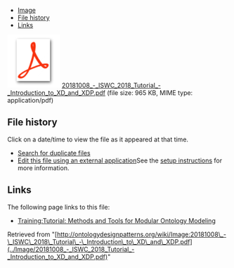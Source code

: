 * [Image](../Image/20181008_-_ISWC_2018_Tutorial_-_Introduction_to_XD_and_XDP.pdf#file)
* [File history](../Image/20181008_-_ISWC_2018_Tutorial_-_Introduction_to_XD_and_XDP.pdf#filehistory)
* [Links](../Image/20181008_-_ISWC_2018_Tutorial_-_Introduction_to_XD_and_XDP.pdf#filelinks)

[![](../skins/common/images/icons/fileicon-pdf.png)](../Image/20181008_-_ISWC_2018_Tutorial_-_Introduction_to_XD_and_XDP.pdf "20181008 - ISWC 2018 Tutorial - Introduction to XD and XDP.pdf")
[20181008\_-\_ISWC\_2018\_Tutorial\_-\_Introduction\_to\_XD\_and\_XDP.pdf](../images/d/db/20181008_-_ISWC_2018_Tutorial_-_Introduction_to_XD_and_XDP.pdf "20181008 - ISWC 2018 Tutorial - Introduction to XD and XDP.pdf")‎  (file size: 965 KB, MIME type: application/pdf)





## File history

Click on a date/time to view the file as it appeared at that time.



  
* [Search for duplicate files](http://ontologydesignpatterns.org/wiki/Special:FileDuplicateSearch/20181008_-_ISWC_2018_Tutorial_-_Introduction_to_XD_and_XDP.pdf "Special:FileDuplicateSearch/20181008 - ISWC 2018 Tutorial - Introduction to XD and XDP.pdf")
* [Edit this file using an external application](http://ontologydesignpatterns.org/wiki/index.php?title=Image:20181008_-_ISWC_2018_Tutorial_-_Introduction_to_XD_and_XDP.pdf&action=edit&externaledit=true&mode=file "Image:20181008 - ISWC 2018 Tutorial - Introduction to XD and XDP.pdf")See the [setup instructions](http://www.mediawiki.org/wiki/Manual:External_editors "http://www.mediawiki.org/wiki/Manual:External_editors") for more information.

## Links



The following page links to this file:


* [Training:Tutorial: Methods and Tools for Modular Ontology Modeling](../Training/Tutorial/_Methods_and_Tools_for_Modular_Ontology_Modeling "Training:Tutorial: Methods and Tools for Modular Ontology Modeling")


Retrieved from "[http://ontologydesignpatterns.org/wiki/Image:20181008\_-\_ISWC\_2018\_Tutorial\_-\_Introduction\_to\_XD\_and\_XDP.pdf](../Image/20181008_-_ISWC_2018_Tutorial_-_Introduction_to_XD_and_XDP.pdf)"